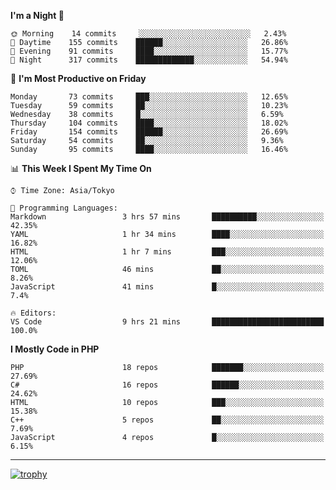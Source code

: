 <!--START_SECTION:waka-->
**I'm a Night 🦉** 

```text
🌞 Morning    14 commits     ░░░░░░░░░░░░░░░░░░░░░░░░░   2.43% 
🌆 Daytime    155 commits    ██████░░░░░░░░░░░░░░░░░░░   26.86% 
🌃 Evening    91 commits     ████░░░░░░░░░░░░░░░░░░░░░   15.77% 
🌙 Night      317 commits    █████████████░░░░░░░░░░░░   54.94%

```
📅 **I'm Most Productive on Friday** 

```text
Monday       73 commits     ███░░░░░░░░░░░░░░░░░░░░░░   12.65% 
Tuesday      59 commits     ██░░░░░░░░░░░░░░░░░░░░░░░   10.23% 
Wednesday    38 commits     █░░░░░░░░░░░░░░░░░░░░░░░░   6.59% 
Thursday     104 commits    ████░░░░░░░░░░░░░░░░░░░░░   18.02% 
Friday       154 commits    ██████░░░░░░░░░░░░░░░░░░░   26.69% 
Saturday     54 commits     ██░░░░░░░░░░░░░░░░░░░░░░░   9.36% 
Sunday       95 commits     ████░░░░░░░░░░░░░░░░░░░░░   16.46%

```


📊 **This Week I Spent My Time On** 

```text
⌚︎ Time Zone: Asia/Tokyo

💬 Programming Languages: 
Markdown                 3 hrs 57 mins       ██████████░░░░░░░░░░░░░░░   42.35% 
YAML                     1 hr 34 mins        ████░░░░░░░░░░░░░░░░░░░░░   16.82% 
HTML                     1 hr 7 mins         ███░░░░░░░░░░░░░░░░░░░░░░   12.06% 
TOML                     46 mins             ██░░░░░░░░░░░░░░░░░░░░░░░   8.26% 
JavaScript               41 mins             █░░░░░░░░░░░░░░░░░░░░░░░░   7.4%

🔥 Editors: 
VS Code                  9 hrs 21 mins       █████████████████████████   100.0%

```

**I Mostly Code in PHP** 

```text
PHP                      18 repos            ███████░░░░░░░░░░░░░░░░░░   27.69% 
C#                       16 repos            ██████░░░░░░░░░░░░░░░░░░░   24.62% 
HTML                     10 repos            ███░░░░░░░░░░░░░░░░░░░░░░   15.38% 
C++                      5 repos             ██░░░░░░░░░░░░░░░░░░░░░░░   7.69% 
JavaScript               4 repos             █░░░░░░░░░░░░░░░░░░░░░░░░   6.15%

```



<!--END_SECTION:waka-->

---

[![trophy](https://github-profile-trophy.vercel.app/?username=Slime-hatena&theme=flat&no-bg=true&no-frame=true&column=8)](https://github.com/ryo-ma/github-profile-trophy)

<!--
**Slime-hatena/Slime-hatena** is a ✨ _special_ ✨ repository because its `README.md` (this file) appears on your GitHub profile.

Here are some ideas to get you started:

- 🔭 I’m currently working on ...
- 🌱 I’m currently learning ...
- 👯 I’m looking to collaborate on ...
- 🤔 I’m looking for help with ...
- 💬 Ask me about ...
- 📫 How to reach me: ...
- 😄 Pronouns: ...
- ⚡ Fun fact: ...
-->
